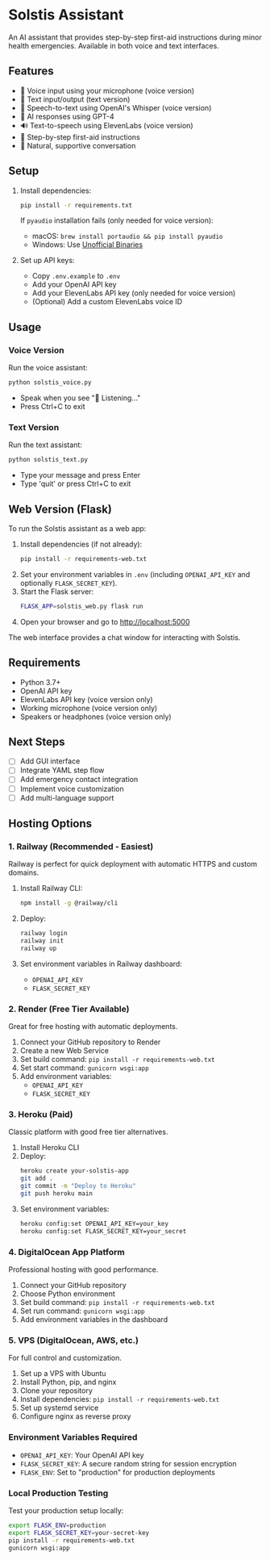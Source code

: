 # Solstis Assistant

An AI assistant that provides step-by-step first-aid instructions during minor health emergencies. Available in both voice and text interfaces.

## Features

- 🎤 Voice input using your microphone (voice version)
- 📝 Text input/output (text version)
- 🧠 Speech-to-text using OpenAI's Whisper (voice version)
- 🤖 AI responses using GPT-4
- 🔊 Text-to-speech using ElevenLabs (voice version)
- 🎯 Step-by-step first-aid instructions
- 💬 Natural, supportive conversation

## Setup

1. Install dependencies:

   ```bash
   pip install -r requirements.txt
   ```

   If `pyaudio` installation fails (only needed for voice version):

   - macOS: `brew install portaudio && pip install pyaudio`
   - Windows: Use [Unofficial Binaries](https://www.lfd.uci.edu/~gohlke/pythonlibs/#pyaudio)

2. Set up API keys:
   - Copy `.env.example` to `.env`
   - Add your OpenAI API key
   - Add your ElevenLabs API key (only needed for voice version)
   - (Optional) Add a custom ElevenLabs voice ID

## Usage

### Voice Version

Run the voice assistant:

```bash
python solstis_voice.py
```

- Speak when you see "🎤 Listening..."
- Press Ctrl+C to exit

### Text Version

Run the text assistant:

```bash
python solstis_text.py
```

- Type your message and press Enter
- Type 'quit' or press Ctrl+C to exit

## Web Version (Flask)

To run the Solstis assistant as a web app:

1. Install dependencies (if not already):
   ```bash
   pip install -r requirements-web.txt
   ```
2. Set your environment variables in `.env` (including `OPENAI_API_KEY` and optionally `FLASK_SECRET_KEY`).
3. Start the Flask server:
   ```bash
   FLASK_APP=solstis_web.py flask run
   ```
4. Open your browser and go to [http://localhost:5000](http://localhost:5000)

The web interface provides a chat window for interacting with Solstis.

## Requirements

- Python 3.7+
- OpenAI API key
- ElevenLabs API key (voice version only)
- Working microphone (voice version only)
- Speakers or headphones (voice version only)

## Next Steps

- [ ] Add GUI interface
- [ ] Integrate YAML step flow
- [ ] Add emergency contact integration
- [ ] Implement voice customization
- [ ] Add multi-language support

## Hosting Options

### 1. **Railway** (Recommended - Easiest)

Railway is perfect for quick deployment with automatic HTTPS and custom domains.

1. Install Railway CLI:

   ```bash
   npm install -g @railway/cli
   ```

2. Deploy:

   ```bash
   railway login
   railway init
   railway up
   ```

3. Set environment variables in Railway dashboard:
   - `OPENAI_API_KEY`
   - `FLASK_SECRET_KEY`

### 2. **Render** (Free Tier Available)

Great for free hosting with automatic deployments.

1. Connect your GitHub repository to Render
2. Create a new Web Service
3. Set build command: `pip install -r requirements-web.txt`
4. Set start command: `gunicorn wsgi:app`
5. Add environment variables:
   - `OPENAI_API_KEY`
   - `FLASK_SECRET_KEY`

### 3. **Heroku** (Paid)

Classic platform with good free tier alternatives.

1. Install Heroku CLI
2. Deploy:
   ```bash
   heroku create your-solstis-app
   git add .
   git commit -m "Deploy to Heroku"
   git push heroku main
   ```
3. Set environment variables:
   ```bash
   heroku config:set OPENAI_API_KEY=your_key
   heroku config:set FLASK_SECRET_KEY=your_secret
   ```

### 4. **DigitalOcean App Platform**

Professional hosting with good performance.

1. Connect your GitHub repository
2. Choose Python environment
3. Set build command: `pip install -r requirements-web.txt`
4. Set run command: `gunicorn wsgi:app`
5. Add environment variables in the dashboard

### 5. **VPS (DigitalOcean, AWS, etc.)**

For full control and customization.

1. Set up a VPS with Ubuntu
2. Install Python, pip, and nginx
3. Clone your repository
4. Install dependencies: `pip install -r requirements-web.txt`
5. Set up systemd service
6. Configure nginx as reverse proxy

### Environment Variables Required

- `OPENAI_API_KEY`: Your OpenAI API key
- `FLASK_SECRET_KEY`: A secure random string for session encryption
- `FLASK_ENV`: Set to "production" for production deployments

### Local Production Testing

Test your production setup locally:

```bash
export FLASK_ENV=production
export FLASK_SECRET_KEY=your-secret-key
pip install -r requirements-web.txt
gunicorn wsgi:app
```
